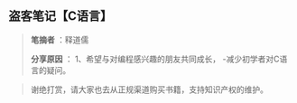 ## 盗客笔记【C语言】

> **笔摘者** ：释道儒
>
> **分享原因** ：
   1、希望与对编程感兴趣的朋友共同成长，
   -减少初学者对C语言的疑问。

> 谢绝打赏，请大家也去从正规渠道购买书籍，支持知识产权的维护。
